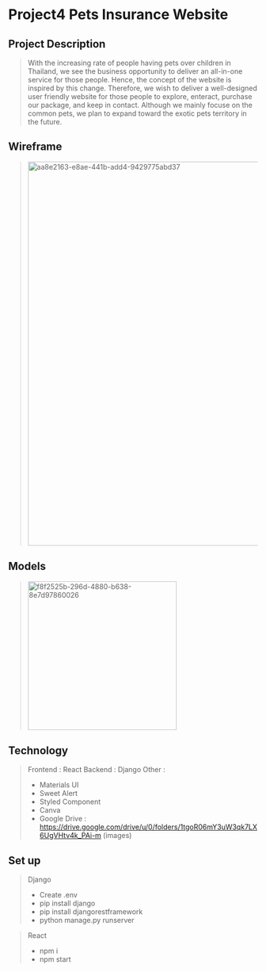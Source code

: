 # Project4 Pets Insurance Website

## Project Description
> With the increasing rate of people having pets over children in Thailand, we see the business opportunity to deliver an all-in-one service for those people. Hence, the concept of the website is inspired by this change. Therefore, we wish to deliver a well-designed user friendly website for those people to explore, enteract, purchase our package, and keep in contact. Although we mainly focuse on the common pets, we plan to expand toward the exotic pets territory in the future.

## Wireframe
> <img width="775" alt="aa8e2163-e8ae-441b-add4-9429775abd37" src="https://user-images.githubusercontent.com/65349493/213970921-59db7ddb-78c5-4188-94c3-07cfcc458869.png">

## Models
> <img width="300" alt="f8f2525b-296d-4880-b638-8e7d97860026" src="https://user-images.githubusercontent.com/65349493/213971063-34505772-194f-45da-9d22-7dd62a9a266e.png">

## Technology
> Frontend : React
> Backend : Django 
> Other : 
> - Materials UI
> - Sweet Alert
> - Styled Component
> - Canva
> - Google Drive : https://drive.google.com/drive/u/0/folders/1tgoR06mY3uW3qk7LX6UgVHtv4k_PAi-m (images)

## Set up
> Django 
> - Create .env 
> - pip install django
> - pip install djangorestframework
> - python manage.py runserver

> React
> - npm i
> - npm start
